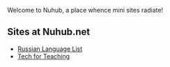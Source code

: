 Welcome to Nuhub, a place whence mini sites radiate!

## Sites at Nuhub.net

* [Russian Language List](https://russian-language-list.nuhub.net)
* [Tech for Teaching](https://tech-for-teaching.nuhub.net)
